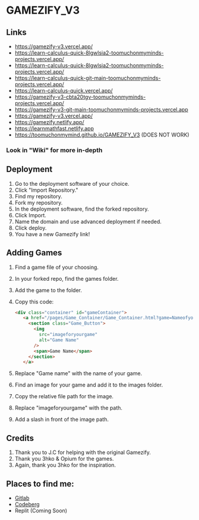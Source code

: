 # GAMEZIFY_V3


## Links
- https://gamezify-v3.vercel.app/
- https://learn-calculus-quick-8lgwlsia2-toomuchonmyminds-projects.vercel.app/
- https://learn-calculus-quick-8lgwlsia2-toomuchonmyminds-projects.vercel.app/
- https://learn-calculus-quick-git-main-toomuchonmyminds-projects.vercel.app/
- https://learn-calculus-quick.vercel.app/
- https://gamezify-v3-cbta20tgv-toomuchonmyminds-projects.vercel.app/
- https://gamezify-v3-git-main-toomuchonmyminds-projects.vercel.app
- https://gamezify-v3.vercel.app/
- https://gamezify.netlify.app/
- https://learnmathfast.netlify.app
- https://toomuchonmymind.github.io/GAMEZIFY_V3 (DOES NOT WORK) 


### Look in "Wiki" for more in-depth

## Deployment

1. Go to the deployment software of your choice.
2. Click "Import Repository."
3. Find my repository.
4. Fork my repository.
5. In the deployment software, find the forked repository.
6. Click Import.
7. Name the domain and use advanced deployment if needed.
8. Click deploy.
9. You have a new Gamezify link!

## Adding Games

1. Find a game file of your choosing.
2. In your forked repo, find the games folder.
3. Add the game to the folder.
4. Copy this code:

   ```html
   <div class="container" id="gameContainer">
      <a href="/pages/Game_Container/Game_Container.html?game=Nameofyourgame">
        <section class="Game_Button">
          <img
            src="imageforyourgame"
            alt="Game Name"
          />
          <span>Game Name</span>
        </section>
      </a>
   ```

5. Replace "Game name" with the name of your game.
6. Find an image for your game and add it to the images folder.
7. Copy the relative file path for the image.
8. Replace "imageforyourgame" with the path.
9. Add a slash in front of the image path.






## Credits

1. Thank you to J.C for helping with the original Gamezify.
2. Thank you 3hko & Opium for the games.
3. Again, thank you 3hko for the inspiration.

## Places to find me:

- [Gitlab](https://gitlab.com/gamezify/GAMEZIFY_V3)
- [Codeberg](https://codeberg.org/TooMuchOnMyMind/GAMEZIFY_V3)
- Replit (Coming Soon)



